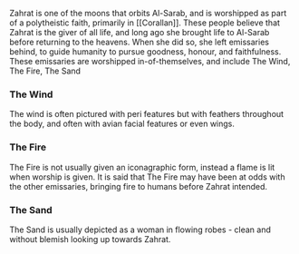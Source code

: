 Zahrat is one of the moons that orbits Al-Sarab, and is worshipped as part of a polytheistic faith, primarily in [[Corallan]]. These people believe that Zahrat is the giver of all life, and long ago she brought life to Al-Sarab before returning to the heavens. When she did so, she left emissaries behind, to guide humanity to pursue goodness, honour, and faithfulness. These emissaries are worshipped in-of-themselves, and include The Wind, The Fire, The Sand 

### The Wind
The wind is often pictured with peri features but with feathers throughout the body, and often with avian facial features or even wings.

### The Fire
The Fire is not usually given an iconagraphic form, instead a flame is lit when worship is given. It is said that The Fire may have been at odds with the other emissaries, bringing fire to humans before Zahrat intended. 

### The Sand
The Sand is usually depicted as a woman in flowing robes - clean and without blemish looking up towards Zahrat.  